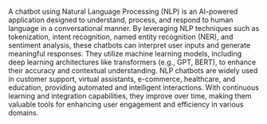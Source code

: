 A chatbot using Natural Language Processing (NLP) is an AI-powered application designed to understand, process, and respond to human language in a conversational manner. By leveraging NLP techniques such as tokenization, intent recognition, named entity recognition (NER), and sentiment analysis, these chatbots can interpret user inputs and generate meaningful responses. They utilize machine learning models, including deep learning architectures like transformers (e.g., GPT, BERT), to enhance their accuracy and contextual understanding. NLP chatbots are widely used in customer support, virtual assistants, e-commerce, healthcare, and education, providing automated and intelligent interactions. With continuous learning and integration capabilities, they improve over time, making them valuable tools for enhancing user engagement and efficiency in various domains.
